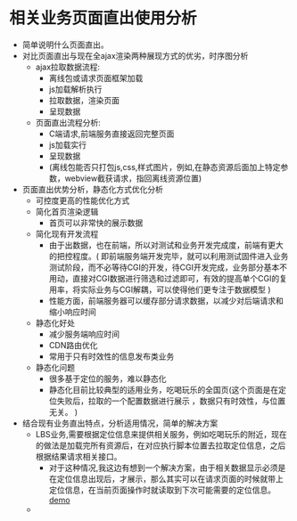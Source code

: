 相关业务页面直出使用分析
===


- 简单说明什么页面直出。
- 对比页面直出与现在全ajax渲染两种展现方式的优劣，时序图分析
    + ajax拉取数据流程:
        * 离线包或请求页面框架加载
        * js加载解析执行
        * 拉取数据，渲染页面
        * 呈现数据
    + 页面直出流程分析:
        * C端请求,前端服务直接返回完整页面
        * js加载实行
        * 呈现数据
        *  (离线包能否只打包js,css,样式图片，例如,在静态资源后面加上特定参数，webview截获请求，指回离线资源位置)
- 页面直出优势分析，静态化方式优化分析
    + 可控度更高的性能优化方式
    + 简化首页渲染逻辑
        * 首页可以非常快的展示数据
    + 简化现有开发流程
        * 由于出数据，也在前端，所以对测试和业务开发完成度，前端有更大的把控程度。( 即前端服务端开发完毕，就可以利用测试固件进入业务测试阶段，而不必等待CGI的开发，待CGI开发完成，业务部分基本不用动，直接对CGI数据进行筛选和过滤即可，有效的提高单个CGI的复用率，将实际业务与CGI解耦，可以使得他们更专注于数据模型 )
        * 性能方面，前端服务器可以缓存部分请求数据，以减少对后端请求和缩小响应时间
    + 静态化好处
        * 减少服务端响应时间
        * CDN路由优化
        * 常用于只有时效性的信息发布类业务
    + 静态化问题
        * 很多基于定位的服务，难以静态化
        * 静态化目前比较典型的适用业务，吃喝玩乐的全国页(这个页面是在定位失败后，拉取的一个配置数据进行展示 ，数据只有时效性，与位置无关。 )
- 结合现有业务直出特点，分析适用情况，简单的解决方案
    + LBS业务,需要根据定位信息来提供相关服务，例如吃喝玩乐的附近，现在的做法是加载完所有资源后，在对应执行脚本位置去拉取定位信息，之后根据结果请求相关接口。
        * 对于这种情况,我这边有想到一个解决方案，由于相关数据显示必须是在定位信息出现后，才展示，那么其实可以在请求页面的时候就带上定位信息，在当前页面操作时就读取到下次可能需要的定位信息。[demo][0]
    + 



[0]:http://cakephp.org/ "CakePHP makes building web applications simpler, faster and require less code"


